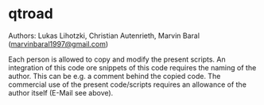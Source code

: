 # qtroad
Authors: Lukas Lihotzki, Christian Autenrieth, Marvin Baral (marvinbaral1997@gmail.com)

Each person is allowed to copy and modify the present scripts.
An integration of this code ore snippets of this code requires the naming of the author. This can be e.g. a comment behind the copied code.
The commercial use of the present code/scripts requires an allowance of the author itself (E-Mail see above).
